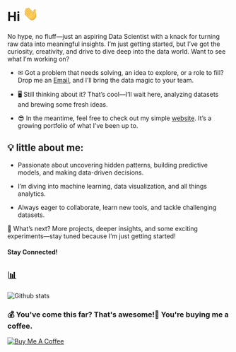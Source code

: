 # Hi  <img src="https://github.com/teefortech/teefortech.github.io/blob/main/wave.gif" width="35" /> 

No hype, no fluff—just an aspiring Data Scientist with a knack for turning raw data into meaningful insights. I’m just getting started, but I’ve got the curiosity, creativity, and drive to dive deep into the data world. Want to see what I’m working on?
- ✉ Got a problem that needs solving, an idea to explore, or a role to fill? Drop me an [Email](mailto:nwuzoranthonym@gmail.com), and I’ll bring the data magic to your team.
* 🖥 Still thinking about it? That’s cool—I’ll wait here, analyzing datasets and brewing some fresh ideas.
+ 😎 In the meantime, feel free to check out my simple [website](https://teefortech.github.io/). It’s a growing portfolio of what I’ve been up to.

## 💡 little about me:

+ Passionate about uncovering hidden patterns, building predictive models, and making data-driven decisions.

* I’m diving into machine learning, data visualization, and all things analytics.

- Always eager to collaborate, learn new tools, and tackle challenging datasets.


🚀 What’s next?
More projects, deeper insights, and some exciting experiments—stay tuned because I’m just getting started!

#### Stay Connected!

## 📊 
![Github stats](https://github-readme-stats.vercel.app/api?username=teefortech&theme=highcontrast&show_icons=true&count_private=true)

### 💰 You've come this far? That's awesome!👏 You're buying me a coffee.
<a href="https://www.buymeacoffee.com/teefortech" target="_blank"><img src="https://cdn.buymeacoffee.com/buttons/default-orange.png" alt="Buy Me A Coffee" height="41" width="174"></a>
 <!--
**teefortech/teefortech** is a ✨ _special_ ✨ repository because its `README.md` (this file) appears on your GitHub profile.

Here are some ideas to get you started:

- 🔭 I’m currently working on ...
- 🌱 I’m currently learning ...
- 👯 I’m looking to collaborate on ...
- 🤔 I’m looking for help with ...
- 💬 Ask me about ...
- 📫 How to reach me: ...
- 😄 Pronouns: ...
- ⚡ Fun fact: ...
-->
